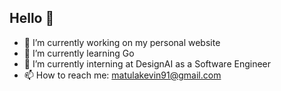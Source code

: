 ## Hello 👋 

- 🔭 I’m currently working on my personal website
- 🌱 I’m currently learning Go
- 👯 I’m currently interning at DesignAI as a Software Engineer
- 📫 How to reach me: matulakevin91@gmail.com
